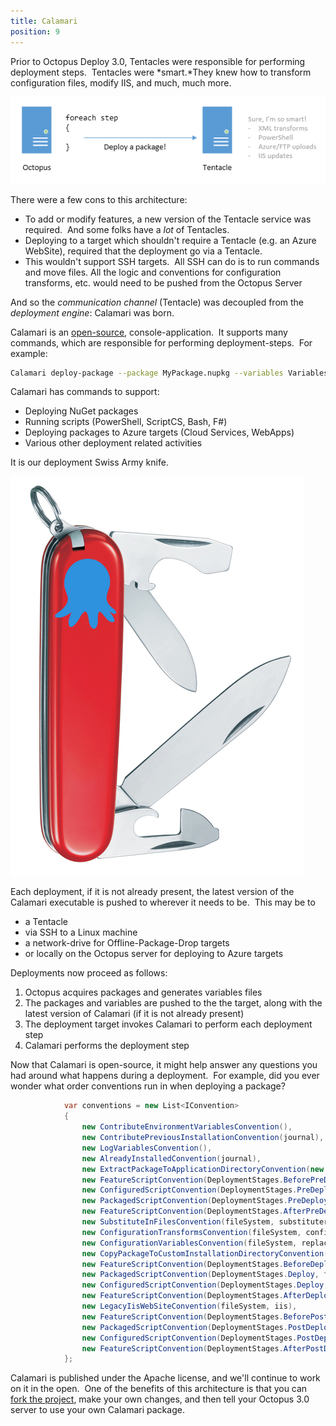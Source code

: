```yaml
---
title: Calamari
position: 9
---
```



Prior to Octopus Deploy 3.0, Tentacles were responsible for performing deployment steps.  Tentacles were *smart.*They knew how to transform configuration files, modify IIS, and much, much more.

![](/docs/images/3048177/3278198.png)

There were a few cons to this architecture:

- To add or modify features, a new version of the Tentacle service was required.  And some folks have a *lot* of Tentacles.
- Deploying to a target which shouldn't require a Tentacle (e.g. an Azure WebSite), required that the deployment go via a Tentacle.
- This wouldn't support SSH targets.  All SSH can do is to run commands and move files. All the logic and conventions for configuration transforms, etc. would need to be pushed from the Octopus Server



And so the *communication channel* (Tentacle) was decoupled from the *deployment engine*: Calamari was born.



Calamari is an [open-source](https://github.com/OctopusDeploy/Calamari), console-application.  It supports many commands, which are responsible for performing deployment-steps.  For example:

```bash
Calamari deploy-package --package MyPackage.nupkg --variables Variables.json
```

Calamari has commands to support:

- Deploying NuGet packages
- Running scripts (PowerShell, ScriptCS, Bash, F#)
- Deploying packages to Azure targets (Cloud Services, WebApps)
- Various other deployment related activities



It is our deployment Swiss Army knife.

![](/docs/images/3048177/3278197.png)

Each deployment, if it is not already present, the latest version of the Calamari executable is pushed to wherever it needs to be.  This may be to

- a Tentacle
- via SSH to a Linux machine
- a network-drive for Offline-Package-Drop targets
- or locally on the Octopus server for deploying to Azure targets



Deployments now proceed as follows:

1. Octopus acquires packages and generates variables files
2. The packages and variables are pushed to the the target, along with the latest version of Calamari (if it is not already present)
3. The deployment target invokes Calamari to perform each deployment step
4. Calamari performs the deployment step




Now that Calamari is open-source, it might help answer any questions you had around what happens during a deployment.  For example, did you ever wonder what order conventions run in when deploying a package?



```c#
            var conventions = new List<IConvention>
            {
                new ContributeEnvironmentVariablesConvention(),
                new ContributePreviousInstallationConvention(journal),
                new LogVariablesConvention(),
                new AlreadyInstalledConvention(journal),
                new ExtractPackageToApplicationDirectoryConvention(new LightweightPackageExtractor(), fileSystem, semaphore),
                new FeatureScriptConvention(DeploymentStages.BeforePreDeploy, fileSystem, embeddedResources, scriptCapability, commandLineRunner),
                new ConfiguredScriptConvention(DeploymentStages.PreDeploy, scriptCapability, fileSystem, commandLineRunner),
                new PackagedScriptConvention(DeploymentStages.PreDeploy, fileSystem, scriptCapability, commandLineRunner),
                new FeatureScriptConvention(DeploymentStages.AfterPreDeploy, fileSystem, embeddedResources, scriptCapability, commandLineRunner),
                new SubstituteInFilesConvention(fileSystem, substituter),
                new ConfigurationTransformsConvention(fileSystem, configurationTransformer),
                new ConfigurationVariablesConvention(fileSystem, replacer),
                new CopyPackageToCustomInstallationDirectoryConvention(fileSystem),
                new FeatureScriptConvention(DeploymentStages.BeforeDeploy, fileSystem, embeddedResources, scriptCapability, commandLineRunner),
                new PackagedScriptConvention(DeploymentStages.Deploy, fileSystem, scriptCapability, commandLineRunner),
                new ConfiguredScriptConvention(DeploymentStages.Deploy, scriptCapability, fileSystem, commandLineRunner),
                new FeatureScriptConvention(DeploymentStages.AfterDeploy, fileSystem, embeddedResources, scriptCapability, commandLineRunner),
                new LegacyIisWebSiteConvention(fileSystem, iis),
                new FeatureScriptConvention(DeploymentStages.BeforePostDeploy, fileSystem, embeddedResources, scriptCapability, commandLineRunner),
                new PackagedScriptConvention(DeploymentStages.PostDeploy, fileSystem, scriptCapability, commandLineRunner),
                new ConfiguredScriptConvention(DeploymentStages.PostDeploy, scriptCapability, fileSystem, commandLineRunner),
                new FeatureScriptConvention(DeploymentStages.AfterPostDeploy, fileSystem, embeddedResources, scriptCapability, commandLineRunner),
            };


```





Calamari is published under the Apache license, and we'll continue to work on it in the open.  One of the benefits of this architecture is that you can [fork the project](https://github.com/OctopusDeploy/Calamari), make your own changes, and then tell your Octopus 3.0 server to use your own Calamari package.
